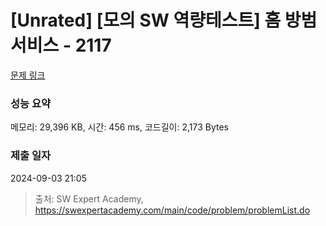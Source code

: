 # [Unrated] [모의 SW 역량테스트] 홈 방범 서비스 - 2117 

[문제 링크](https://swexpertacademy.com/main/code/problem/problemDetail.do?contestProbId=AV5V61LqAf8DFAWu) 

### 성능 요약

메모리: 29,396 KB, 시간: 456 ms, 코드길이: 2,173 Bytes

### 제출 일자

2024-09-03 21:05



> 출처: SW Expert Academy, https://swexpertacademy.com/main/code/problem/problemList.do